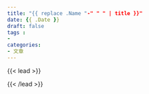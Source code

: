 ```yaml
---
title: "{{ replace .Name "-" " " | title }}"
date: {{ .Date }}
draft: false
tags : 
- 
categories: 
- 文章
---
```


{{< lead >}}

{{< /lead >}}

